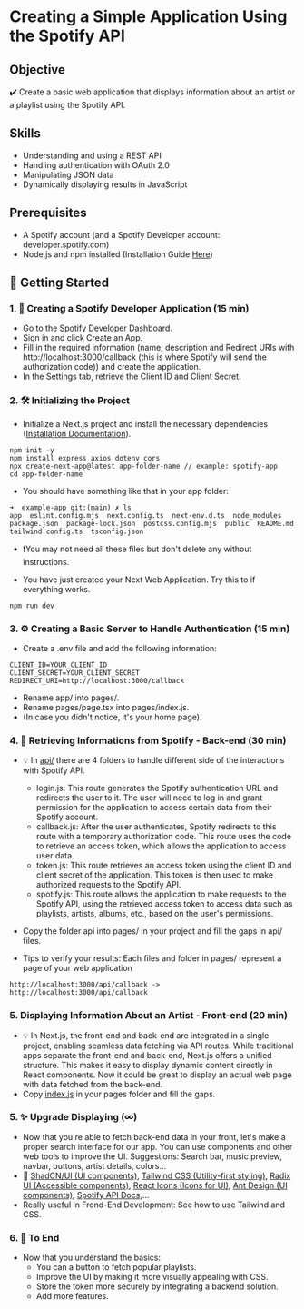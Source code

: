 # Creating a Simple Application Using the Spotify API

## Objective
✔️ Create a basic web application that displays information about an artist or a playlist using the Spotify API.

## Skills
- Understanding and using a REST API
- Handling authentication with OAuth 2.0
- Manipulating JSON data
- Dynamically displaying results in JavaScript

## Prerequisites
- A Spotify account (and a Spotify Developer account: developer.spotify.com)
- Node.js and npm installed (Installation Guide [Here](https://nextjs.org/docs/app/getting-started/installation))

## 🚀 Getting Started
### 1. 🎵 Creating a Spotify Developer Application (15 min)
- Go to the [Spotify Developer Dashboard](https://developer.spotify.com/).
- Sign in and click Create an App.
- Fill in the required information (name, description and Redirect URIs with http://localhost:3000/callback (this is where Spotify will send the authorization code)) and create the application.
- In the Settings tab, retrieve the Client ID and Client Secret.

### 2. 🛠 Initializing the Project
- Initialize a Next.js project and install the necessary dependencies ([Installation Documentation](https://nextjs.org/docs/app/getting-started/installation)).
```
npm init -y
npm install express axios dotenv cors
npx create-next-app@latest app-folder-name // example: spotify-app
cd app-folder-name
```
- You should have something like that in your app folder:
```
➜  example-app git:(main) ✗ ls
app  eslint.config.mjs  next.config.ts  next-env.d.ts  node_modules  package.json  package-lock.json  postcss.config.mjs  public  README.md  tailwind.config.ts  tsconfig.json
```
- ❗You may not need all these files but don't delete any without instructions.

- You have just created your Next Web Application. Try this to if everything works.
```
npm run dev
```

### 3. ⚙️ Creating a Basic Server to Handle Authentication (15 min)
- Create a .env file and add the following information:
```
CLIENT_ID=YOUR_CLIENT_ID
CLIENT_SECRET=YOUR_CLIENT_SECRET
REDIRECT_URI=http://localhost:3000/callback
```
- Rename app/ into pages/.
- Rename pages/page.tsx into pages/index.js.
- (In case you didn't notice, it's your home page).

### 4. 🔑 Retrieving Informations from Spotify - Back-end (30 min)
- 💡 In [api/](./api/) there are 4 folders to handle different side of the interactions with Spotify API.
  - login.js: This route generates the Spotify authentication URL and redirects the user to it. The user will need to log in and grant permission for the application to access certain data from their Spotify account.
  - callback.js: After the user authenticates, Spotify redirects to this route with a temporary authorization code. This route uses the code to retrieve an access token, which allows the application to access user data.
  - token.js: This route retrieves an access token using the client ID and client secret of the application. This token is then used to make authorized requests to the Spotify API.
  - spotify.js: This route allows the application to make requests to the Spotify API, using the retrieved access token to access data such as playlists, artists, albums, etc., based on the user's permissions.

- Copy the folder api into pages/ in your project and fill the gaps in api/ files.
- Tips to verify your results: Each files and folder in pages/ represent a page of your web application
```
http://localhost:3000/api/callback -> http://localhost:3000/api/callback
```

### 5. Displaying Information About an Artist - Front-end (20 min)
- 💡 In Next.js, the front-end and back-end are integrated in a single project, enabling seamless data fetching via API routes. While traditional apps separate the front-end and back-end, Next.js offers a unified structure. This makes it easy to display dynamic content directly in React components. Now it could be great to display an actual web page with data fetched from the back-end. 
- Copy [index.js](./index.js) in your pages folder and fill the gaps.

### 5. ✨ Upgrade Displaying (∞)
- Now that you're able to fetch back-end data in your front, let's make a proper search interface for our app. You can use components and other web tools to improve the UI.
Suggestions: Search bar, music preview, navbar, buttons, artist details, colors...
- 🔗  [ShadCN/UI (UI components)](https://ui.shadcn.com/), [Tailwind CSS (Utility-first styling)](https://tailwindcss.com/), [Radix UI (Accessible components)](https://www.radix-ui.com/), [React Icons (Icons for UI)](https://react-icons.github.io/react-icons/), [Ant Design (UI components)](https://ant.design/), [Spotify API Docs](https://developer.spotify.com/documentation/web-api),...
- Really useful in Frond-End Development: See how to use Tailwind and CSS.
### 6. 🏁 To End
- Now that you understand the basics:
  - You can a button to fetch popular playlists.
  - Improve the UI by making it more visually appealing with CSS.
  - Store the token more securely by integrating a backend solution.
  - Add more features.

